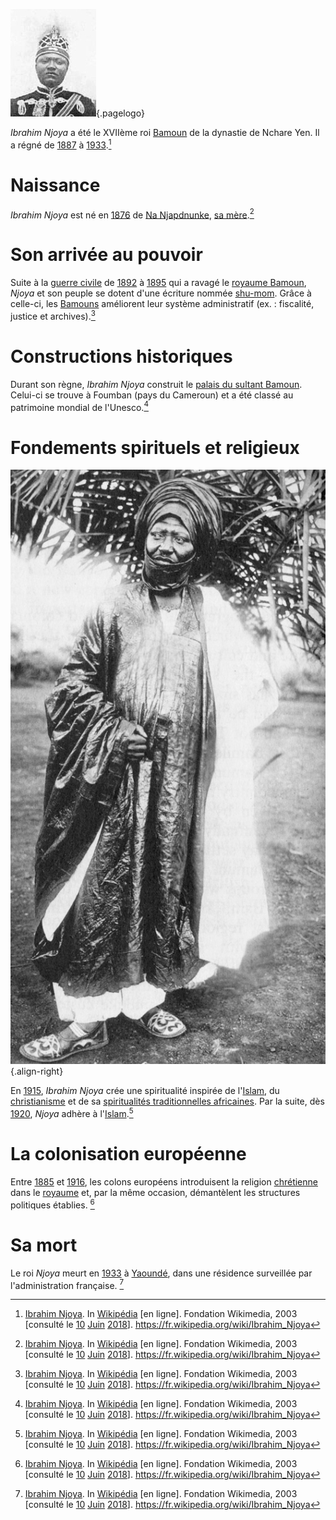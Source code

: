 <!-- TITLE: Ibrahim Njoya -->
<!-- SUBTITLE: Présentation du roi Ibrahim Njoya -->

![Ibrahim Njoya](/uploads/personnalite/ibrahim-njoya.jpg "Buste de Ibrahim Njoya"){.pagelogo}

*Ibrahim Njoya* a été le XVIIème roi [Bamoun](/peuple/afrique/a-situer/bamoun) de la dynastie de Nchare Yen. Il a régné de [1887](/histoire/date/calendrier-gregorien/par-annee/1887) à [1933](/histoire/date/calendrier-gregorien/par-annee/1933).[^1]

# Naissance
*Ibrahim Njoya* est né en [1876](/histoire/date/calendrier-gregorien/par-annee/1876) de [Na Njapdnunke](/personnalite/femme/noble/souveraine/reine/afrique/a-situer/bamoun/na-njapdnunke), [sa mère](/personnalite/femme/noble/souveraine/reine/afrique/a-situer/bamoun/na-njapdnunke).[^1]

# Son arrivée au pouvoir
Suite à la [guerre civile](/histoire/evenement/guerre/guerre-civile-bamoun) de [1892](/histoire/date/calendrier-gregorien/par-annee/1892) à [1895](/histoire/date/calendrier-gregorien/par-annee/1895) qui a ravagé le [royaume Bamoun](/geographie/royaume/afrique/a-situer/bamoun), *Njoya* et son peuple se dotent d'une écriture nommée [shu-mom](/ecriture/shu-mom). Grâce à celle-ci, les [Bamouns](/peuple/afrique/a-situer/bamoun) améliorent leur système administratif (ex. : fiscalité, justice et archives).[^1]

# Constructions historiques
Durant son règne, *Ibrahim Njoya* construit le [palais du sultant Bamoun](/monument/afrique/a-situer/palais-des-sultants-bamouns). Celui-ci se trouve à Foumban (pays du Cameroun) et a été classé au patrimoine mondial de l'Unesco.[^1]

# Fondements spirituels et religieux
![Njoya Of Bamun](/uploads/personnalite/njoya-of-bamun.jpg "Le roi des Bamouns, Ibrahim NJOYA"){.align-right}

En [1915](/histoire/date/calendrier-gregorien/par-annee/1915), *Ibrahim Njoya* crée une spiritualité inspirée de l'[Islam](/religion/confession/islam), du [christianisme](/religion/confession/christianisme) et de sa [spiritualités traditionnelles africaines](/spiritualite/generalite/spiritualite-africaine).
Par la suite, dès [1920](/histoire/date/calendrier-gregorien/par-annee/1920), *Njoya* adhère à l'[Islam](/religion/confession/islam).[^1]

# La colonisation européenne
Entre [1885](/histoire/date/calendrier-gregorien/par-annee/1885) et [1916](/histoire/date/calendrier-gregorien/par-annee/1916), les colons européens introduisent la religion [chrétienne](/religion/confession/christianisme) dans le [royaume](/geographie/royaume/afrique/a-situer/bamoun) et, par la même occasion, démantèlent les structures politiques établies. [^1]

# Sa mort
Le roi *Njoya* meurt en [1933](/histoire/date/calendrier-gregorien/par-annee/1933) à [Yaoundé](/geographie/ville/afrique/centre/cameroun/yaounde), dans une résidence surveillée par l'administration française. [^1]


[^1]: [Ibrahim Njoya](https://fr.wikipedia.org/wiki/Ibrahim_Njoya). In [Wikipédia](https://fr.wikipedia.org/) [en ligne]. Fondation Wikimedia, 2003 [consulté le [10](/histoire/date/calendrier-gregorien/par-jour/10) [Juin](/histoire/date/calendrier-gregorien/par-mois/juin) [2018](/histoire/date/calendrier-gregorien/par-annee/2018)]. https://fr.wikipedia.org/wiki/Ibrahim_Njoya
[^2]: [PanAfrican Dream Media](https://www.youtube.com/channel/UCu0a1M4ANVmdvF4Zj7c4HIA). [Ibrahim Njoya le roi des Bamoun](https://www.youtube.com/watch?v=bNeYOM_qFjg) [Vidéo en ligne]. [YouTube](https://www.youtube.com/), [27](/histoire/date/calendrier-gregorien/par-jour/27) [févr.](/histoire/date/calendrier-gregorien/par-mois/fevrier) [2017](https://partage.leremsesh.com/histoire/date/calendrier-gregorien/par-annee/2017) [consulté le [14](/histoire/date/calendrier-gregorien/par-jour/14) [Juillet](/histoire/date/calendrier-gregorien/par-mois/juillet) [2018](/histoire/date/calendrier-gregorien/par-annee/2018)]. 1 vidéo, 27min 5s. https://www.youtube.com/watch?v=bNeYOM_qFjg